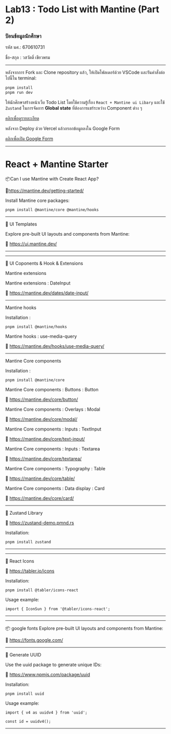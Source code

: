 # Lab13 : Todo List with Mantine (Part 2)

### ป้อนข้อมูลนักศึกษา

รหัส นศ.: 670610731

ชื่อ-สกุล : วสวัตติ์ เขียวพรม

---

หลังจากการ Fork และ Clone repository แล้ว, ให้เปิดโฟลเดอร์ด้วย VSCode และรันคำสั่งต่อไปนี้ใน terminal:

```bash
pnpm install
pnpm run dev
```

ให้นักศึกษาสร้างหน้าเว็บ Todo List โดยใช้ความรู้เรื่อง `React + Mantine ui Libary` และใช้ `Zustand` ในการจัดการ **Global state** ที่ต้องการแชร์ระหว่าง Component ต่าง ๆ

[คลิกเพื่อดูรายละเอียด](https://o365cmu-my.sharepoint.com/:b:/g/personal/dome_potikanond_cmu_ac_th/ESpiA1MqthNGiYOLQR_cunYBJGw9Y0tAZ3ICZjteo7eAsg?e=kkr6DQ)

หลังจาก Deploy ด้วย Vercel แล้วกรอกข้อมูลลงใน Google Form

[คลิกเพื่อเปิด Google Form](https://o365cmu-my.sharepoint.com/:x:/g/personal/dome_potikanond_cmu_ac_th/ETFvzKA2h2lKk-3ktumEanUBRtX4sAvNHk-ssok3MFwYOg)

---

# React + Mantine Starter

📦Can I use Mantine with Create React App?

🔗https://mantine.dev/getting-started/

Install Mantine core packages:

```
pnpm install @mantine/core @mantine/hooks

```

---

🎨 UI Templates

Explore pre-built UI layouts and components from Mantine:

🔗 https://ui.mantine.dev/

---

---

🎨 UI Coponents & Hook & Extensions

Mantine extensions

Mantine extensions : DateInput

🔗 https://mantine.dev/dates/date-input/

---

Mantine hooks

Installation :

```
pnpm install @mantine/hooks

```

Mantine hooks : use-media-query

🔗 https://mantine.dev/hooks/use-media-query/

---

Mantine Core components

Installation :

```
pnpm install @mantine/core

```

Mantine Core components : Buttons : Button

🔗 https://mantine.dev/core/button/

Mantine Core components : Overlays : Modal

🔗 https://mantine.dev/core/modal/

Mantine Core components : Inputs : TextInput

🔗 https://mantine.dev/core/text-input/

Mantine Core components : Inputs : Textarea

🔗 https://mantine.dev/core/textarea/

Mantine Core components : Typography : Table

🔗 https://mantine.dev/core/table/

Mantine Core components : Data display : Card

🔗 https://mantine.dev/core/card/

---

🎯 Zustand Library

🔗 https://zustand-demo.pmnd.rs

Installation:

```
pnpm install zustand

```

---

---

🎯 React Icons

🔗 https://tabler.io/icons

Installation:

```
pnpm install @tabler/icons-react

```

Usage example:

```
import { IconSun } from '@tabler/icons-react';

```

---

---

📦 google fonts
Explore pre-built UI layouts and components from Mantine:

🔗 https://fonts.google.com/

---

🔑 Generate UUID

Use the uuid package to generate unique IDs:

🔗 https://www.npmjs.com/package/uuid

Installation:

```
pnpm install uuid

```

Usage example:

```
import { v4 as uuidv4 } from 'uuid';

const id = uuidv4();

```

---
